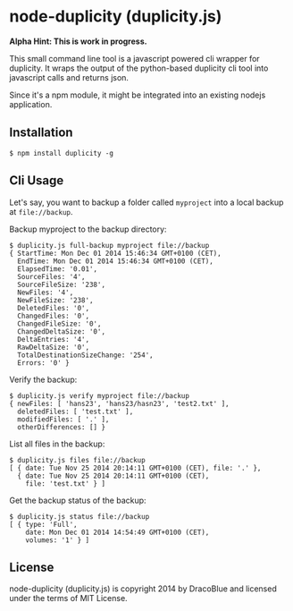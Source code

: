 # node-duplicity (duplicity.js)

**Alpha Hint: This is work in progress.**

This small command line tool is a javascript powered cli wrapper for duplicity. It wraps the output of the python-based
duplicity cli tool into javascript calls and returns json.

Since it's a npm module, it might be integrated into an existing nodejs application.

## Installation

``` console
$ npm install duplicity -g
```

## Cli Usage

Let's say, you want to backup a folder called `myproject` into a local backup at `file://backup`.

Backup myproject to the backup directory:
``` console
$ duplicity.js full-backup myproject file://backup
{ StartTime: Mon Dec 01 2014 15:46:34 GMT+0100 (CET),
  EndTime: Mon Dec 01 2014 15:46:34 GMT+0100 (CET),
  ElapsedTime: '0.01',
  SourceFiles: '4',
  SourceFileSize: '238',
  NewFiles: '4',
  NewFileSize: '238',
  DeletedFiles: '0',
  ChangedFiles: '0',
  ChangedFileSize: '0',
  ChangedDeltaSize: '0',
  DeltaEntries: '4',
  RawDeltaSize: '0',
  TotalDestinationSizeChange: '254',
  Errors: '0' }
```

Verify the backup:
``` console
$ duplicity.js verify myproject file://backup
{ newFiles: [ 'hans23', 'hans23/hasn23', 'test2.txt' ],
  deletedFiles: [ 'test.txt' ],
  modifiedFiles: [ '.' ],
  otherDifferences: [] }
```

List all files in the backup:
``` console
$ duplicity.js files file://backup
[ { date: Tue Nov 25 2014 20:14:11 GMT+0100 (CET), file: '.' },
  { date: Tue Nov 25 2014 20:14:11 GMT+0100 (CET),
    file: 'test.txt' } ]
```

Get the backup status of the backup:
``` console
$ duplicity.js status file://backup
[ { type: 'Full',
    date: Mon Dec 01 2014 14:54:49 GMT+0100 (CET),
    volumes: '1' } ]
```

## License

node-duplicity (duplicity.js) is copyright 2014 by DracoBlue and licensed under the terms of MIT License.

